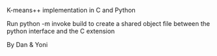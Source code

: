 K-means++ implementation in C and Python

Run python -m invoke build to create a shared object file between the python interface and the C extension

By Dan & Yoni
